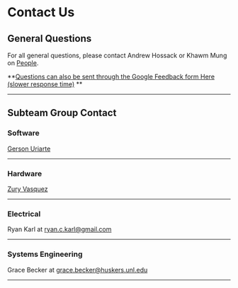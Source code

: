 # Contact Us

## General Questions
For all general questions, please contact Andrew Hossack or Khawm Mung on [People](people.md).

**[Questions can also be sent through the Google Feedback form Here (slower response time)](https://forms.gle/Uq6AzkA6VyCZFF5aA)
**

***

## Subteam Group Contact 

### Software
[Gerson Uriarte](../people/#gerson-uriarte-software-team-lead)

***

### Hardware
[Zury Vasquez](../people/#zury-vasquez-hardware-team-lead)

***

### Electrical
Ryan Karl at [ryan.c.karl@gmail.com](mailto:ryan.c.karl@gmail.com)

***

### Systems Engineering
Grace Becker at [grace.becker@huskers.unl.edu](mailto:grace.becker@huskers.unl.edu)

***
